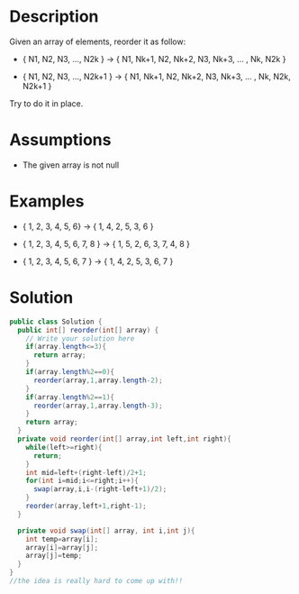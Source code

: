 # Description
Given an array of elements, reorder it as follow:

- { N1, N2, N3, …, N2k } → { N1, Nk+1, N2, Nk+2, N3, Nk+3, … , Nk, N2k }

- { N1, N2, N3, …, N2k+1 } → { N1, Nk+1, N2, Nk+2, N3, Nk+3, … , Nk, N2k, N2k+1 }

Try to do it in place.

# Assumptions
- The given array is not null

# Examples
- { 1, 2, 3, 4, 5, 6} → { 1, 4, 2, 5, 3, 6 }

- { 1, 2, 3, 4, 5, 6, 7, 8 } → { 1, 5, 2, 6, 3, 7, 4, 8 }

- { 1, 2, 3, 4, 5, 6, 7 } → { 1, 4, 2, 5, 3, 6, 7 }

# Solution
```java
public class Solution {
  public int[] reorder(int[] array) {
    // Write your solution here
    if(array.length<=3){
      return array;
    }
    if(array.length%2==0){
      reorder(array,1,array.length-2);
    }
    if(array.length%2==1){
      reorder(array,1,array.length-3);
    }
    return array;
  }
  private void reorder(int[] array,int left,int right){
    while(left>=right){
      return;
    }
    int mid=left+(right-left)/2+1;
    for(int i=mid;i<=right;i++){
      swap(array,i,i-(right-left+1)/2);
    }
    reorder(array,left+1,right-1);
  }

  private void swap(int[] array, int i,int j){
    int temp=array[i];
    array[i]=array[j];
    array[j]=temp;
  }
}
//the idea is really hard to come up with!!
```

